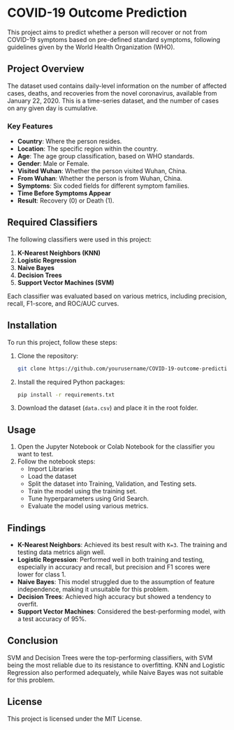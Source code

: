 # COVID-19 Outcome Prediction

This project aims to predict whether a person will recover or not from COVID-19 symptoms based on pre-defined standard symptoms, following guidelines given by the World Health Organization (WHO).

## Project Overview

The dataset used contains daily-level information on the number of affected cases, deaths, and recoveries from the novel coronavirus, available from January 22, 2020. This is a time-series dataset, and the number of cases on any given day is cumulative.

### Key Features
- **Country**: Where the person resides.
- **Location**: The specific region within the country.
- **Age**: The age group classification, based on WHO standards.
- **Gender**: Male or Female.
- **Visited Wuhan**: Whether the person visited Wuhan, China.
- **From Wuhan**: Whether the person is from Wuhan, China.
- **Symptoms**: Six coded fields for different symptom families.
- **Time Before Symptoms Appear**
- **Result**: Recovery (0) or Death (1).

## Required Classifiers
The following classifiers were used in this project:
1. **K-Nearest Neighbors (KNN)**
2. **Logistic Regression**
3. **Naive Bayes**
4. **Decision Trees**
5. **Support Vector Machines (SVM)**

Each classifier was evaluated based on various metrics, including precision, recall, F1-score, and ROC/AUC curves.

## Installation

To run this project, follow these steps:

1. Clone the repository:
    ```bash
    git clone https://github.com/yourusername/COVID-19-outcome-prediction.git
    ```

2. Install the required Python packages:
    ```bash
    pip install -r requirements.txt
    ```

3. Download the dataset (`data.csv`) and place it in the root folder.

## Usage

1. Open the Jupyter Notebook or Colab Notebook for the classifier you want to test.
2. Follow the notebook steps:
   - Import Libraries
   - Load the dataset
   - Split the dataset into Training, Validation, and Testing sets.
   - Train the model using the training set.
   - Tune hyperparameters using Grid Search.
   - Evaluate the model using various metrics.

## Findings

- **K-Nearest Neighbors**: Achieved its best result with `K=3`. The training and testing data metrics align well.
- **Logistic Regression**: Performed well in both training and testing, especially in accuracy and recall, but precision and F1 scores were lower for class 1.
- **Naive Bayes**: This model struggled due to the assumption of feature independence, making it unsuitable for this problem.
- **Decision Trees**: Achieved high accuracy but showed a tendency to overfit.
- **Support Vector Machines**: Considered the best-performing model, with a test accuracy of 95%.

## Conclusion

SVM and Decision Trees were the top-performing classifiers, with SVM being the most reliable due to its resistance to overfitting. KNN and Logistic Regression also performed adequately, while Naive Bayes was not suitable for this problem.

## License

This project is licensed under the MIT License.
